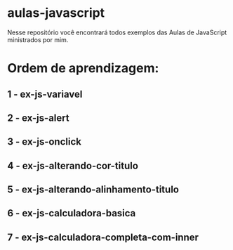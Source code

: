 # aulas-javascript
Nesse repositório você encontrará todos exemplos das Aulas de JavaScript ministrados por mim.

# Ordem de aprendizagem:

## 1 - ex-js-variavel

## 2 - ex-js-alert

## 3 - ex-js-onclick

## 4 - ex-js-alterando-cor-titulo

## 5 - ex-js-alterando-alinhamento-titulo

## 6 - ex-js-calculadora-basica

## 7 - ex-js-calculadora-completa-com-inner
